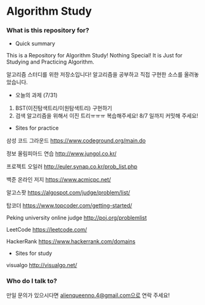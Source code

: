 # Algorithm Study #

### What is this repository for? ###

* Quick summary

This is a Repository for Algorithm Study! 
Nothing Special! It is Just for Studying and Practicing Algorithm.

알고리즘 스터디를 위한 저장소입니다! 알고리즘을 공부하고 직접 구현한 소스를 올려놓았습니다.

* 오늘의 과제 (7/31)

1. BST(이진탐색트리/이원탐색트리) 구현하기
2. 검색 알고리즘을 위해서 이진 트리ㅠㅠㅠ 복습해주세요!
8/7 일까지 커밋해 주세요!



* Sites for practice

삼성 코드 그라운드
https://www.codeground.org/main.do

정보 올림피아드 연습
http://www.jungol.co.kr/

프로젝트 오일러
http://euler.synap.co.kr/prob_list.php

백준 온라인 저지
https://www.acmicpc.net/

알고스팟
https://algospot.com/judge/problem/list/

탑코더
https://www.topcoder.com/getting-started/

Peking university online judge 
http://poj.org/problemlist

LeetCode
https://leetcode.com/

HackerRank
https://www.hackerrank.com/domains

* Sites for study

visualgo
http://visualgo.net/

### Who do I talk to? ###

만일 문의가 있으시다면 alienqueenno.4@gmail.com으로 연락 주세요!